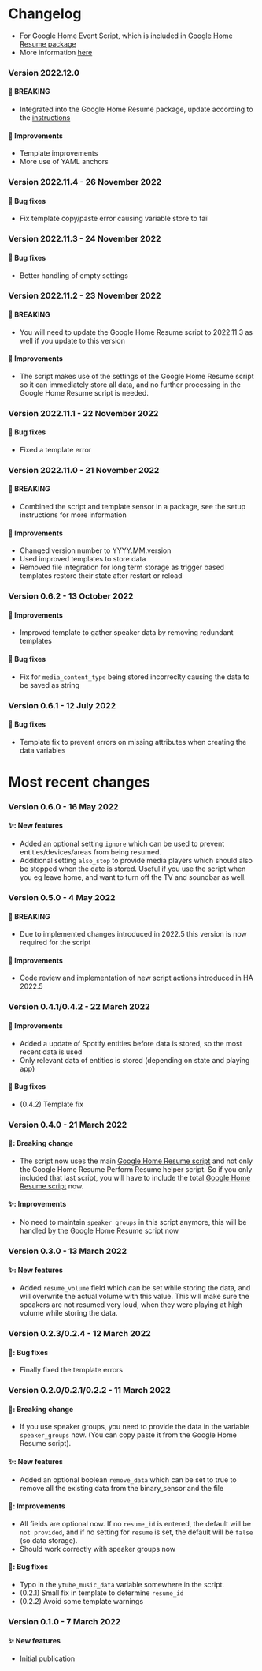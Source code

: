 # Changelog

* For Google Home Event Script, which is included in [Google Home Resume package](../google_home_resume.yaml)
* More information [here](google_home_event.md)

### Version 2022.12.0

#### 🔴 BREAKING

* Integrated into the Google Home Resume package, update according to the [instructions](../readme.md#setup-instructions)

#### 🌟 Improvements

* Template improvements
* More use of YAML anchors

### Version 2022.11.4 - 26 November 2022

#### 🐛 Bug fixes

* Fix template copy/paste error causing variable store to fail

### Version 2022.11.3 - 24 November 2022

#### 🐛 Bug fixes

* Better handling of empty settings

### Version 2022.11.2 - 23 November 2022

#### 🔴 BREAKING

* You will need to update the Google Home Resume script to 2022.11.3 as well if you update to this version

#### 🌟 Improvements

* The script makes use of the settings of the Google Home Resume script so it can immediately store all data, and no further processing in the Google Home Resume script is needed.

### Version 2022.11.1 - 22 November 2022

#### 🐛 Bug fixes

* Fixed a template error

### Version 2022.11.0 - 21 November 2022

#### 🔴 BREAKING

* Combined the script and template sensor in a package, see the setup instructions for more information

#### 🌟 Improvements

* Changed version number to YYYY.MM.version
* Used improved templates to store data
* Removed file integration for long term storage as trigger based templates restore their state after restart or reload

### Version 0.6.2 - 13 October 2022

#### 🌟 Improvements

* Improved template to gather speaker data by removing redundant templates

#### 🐛 Bug fixes

* Fix for `media_content_type` being stored incorreclty causing the data to be saved as string

### Version 0.6.1 - 12 July 2022

#### 🐛 Bug fixes

* Template fix to prevent errors on missing attributes when creating the data variables

# Most recent changes

### Version 0.6.0 - 16 May 2022

#### ✨: New features

* Added an optional setting `ignore` which can be used to prevent entities/devices/areas from being resumed.
* Additional setting `also_stop` to provide media players which should also be stopped when the date is stored. Useful if you use the script when you eg leave home, and want to turn off the TV and soundbar as well.

### Version 0.5.0 - 4 May 2022

#### 🔴 BREAKING

* Due to implemented changes introduced in 2022.5 this version is now required for the script

#### 🌟 Improvements

* Code review and implementation of new script actions introduced in HA 2022.5

### Version 0.4.1/0.4.2 - 22 March 2022

#### 🌟 Improvements

* Added a update of Spotify entities before data is stored, so the most recent data is used
* Only relevant data of entities is stored (depending on state and playing app)

#### 🐛 Bug fixes

* (0.4.2) Template fix

### Version 0.4.0 - 21 March 2022

#### 🛑: Breaking change

* The script now uses the main [Google Home Resume script](https://community.home-assistant.io/t/script-to-resume-google-cast-devices-after-they-have-been-interrupted-by-any-action/383896) and not only the Google Home Resume Perform Resume helper script. So if you only included that last script, you will have to include the total [Google Home Resume script](https://community.home-assistant.io/t/script-to-resume-google-cast-devices-after-they-have-been-interrupted-by-any-action/383896) now.

#### ✨: Improvements

* No need to maintain `speaker_groups` in this script anymore, this will be handled by the Google Home Resume script now

### Version 0.3.0 - 13 March 2022

#### ✨: New features

* Added `resume_volume` field which can be set while storing the data, and will overwrite the actual volume with this value. This will make sure the speakers are not resumed very loud, when they were playing at high volume while storing the data.

### Version 0.2.3/0.2.4 - 12 March 2022

#### 🐛: Bug fixes

* Finally fixed the template errors

### Version 0.2.0/0.2.1/0.2.2 - 11 March 2022

#### 🛑: Breaking change

* If you use speaker groups, you need to provide the data in the variable `speaker_groups` now. (You can copy paste it from the Google Home Resume script).

#### ✨: New features

* Added an optional boolean `remove_data` which can be set to true to remove all the existing data from the binary_sensor and the file

#### 🌟: Improvements

* All fields are optional now. If no `resume_id` is entered, the default will be `not provided`, and if no setting for `resume` is set, the default will be `false` (so data storage).
* Should work correctly with speaker groups now

#### 🐛: Bug fixes

* Typo in the `ytube_music_data` variable somewhere in the script.
* (0.2.1) Small fix in template to determine `resume_id`
* (0.2.2) Avoid some template warnings

### Version 0.1.0 - 7 March 2022

#### ✨ New features

* Initial publication